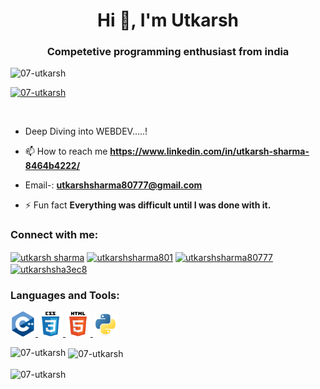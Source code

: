 <h1 align="center">Hi 👋, I'm Utkarsh</h1>
<h3 align="center">Competetive programming enthusiast from india</h3>

<p align="left"> <img src="https://komarev.com/ghpvc/?username=07-utkarsh&label=Profile%20views&color=0e75b6&style=flat" alt="07-utkarsh" /> </p>

<p align="left"> <a href="https://github.com/ryo-ma/github-profile-trophy"><img src="https://github-profile-trophy.vercel.app/?username=07-utkarsh" alt="07-utkarsh" /></a> </p>

<p align="left"> <a href="https://twitter.com/" target="blank"><img src="https://img.shields.io/twitter/follow/?logo=twitter&style=for-the-badge" alt="" /></a> </p>

- Deep Diving into WEBDEV.....!
- 📫 How to reach me **https://www.linkedin.com/in/utkarsh-sharma-8464b4222/**
- Email-: **utkarshsharma80777@gmail.com**

- ⚡ Fun fact **Everything was difficult until I was done with it.**

<h3 align="left">Connect with me:</h3>
<p align="left">
<a href="https://linkedin.com/in/utkarsh sharma" target="blank"><img align="center" src="https://raw.githubusercontent.com/rahuldkjain/github-profile-readme-generator/master/src/images/icons/Social/linked-in-alt.svg" alt="utkarsh sharma" height="30" width="40" /></a>
<a href="https://www.hackerrank.com/utkarshsharma801" target="blank"><img align="center" src="https://raw.githubusercontent.com/rahuldkjain/github-profile-readme-generator/master/src/images/icons/Social/hackerrank.svg" alt="utkarshsharma801" height="30" width="40" /></a>
<a href="https://www.leetcode.com/utkarshsharma80777" target="blank"><img align="center" src="https://raw.githubusercontent.com/rahuldkjain/github-profile-readme-generator/master/src/images/icons/Social/leet-code.svg" alt="utkarshsharma80777" height="30" width="40" /></a>
<a href="https://auth.geeksforgeeks.org/user/utkarshsha3ec8" target="blank"><img align="center" src="https://raw.githubusercontent.com/rahuldkjain/github-profile-readme-generator/master/src/images/icons/Social/geeks-for-geeks.svg" alt="utkarshsha3ec8" height="30" width="40" /></a>
</p>

<h3 align="left">Languages and Tools:</h3>
<p align="left"> <a href="https://www.w3schools.com/cpp/" target="_blank" rel="noreferrer"> <img src="https://raw.githubusercontent.com/devicons/devicon/master/icons/cplusplus/cplusplus-original.svg" alt="cplusplus" width="40" height="40"/> </a> <a href="https://www.w3schools.com/css/" target="_blank" rel="noreferrer"> <img src="https://raw.githubusercontent.com/devicons/devicon/master/icons/css3/css3-original-wordmark.svg" alt="css3" width="40" height="40"/> </a> <a href="https://www.w3.org/html/" target="_blank" rel="noreferrer"> <img src="https://raw.githubusercontent.com/devicons/devicon/master/icons/html5/html5-original-wordmark.svg" alt="html5" width="40" height="40"/> </a> <a href="https://www.python.org" target="_blank" rel="noreferrer"> <img src="https://raw.githubusercontent.com/devicons/devicon/master/icons/python/python-original.svg" alt="python" width="40" height="40"/> </a> </p>

<p><img align="left" src="https://github-readme-stats.vercel.app/api/top-langs?username=07-utkarsh&show_icons=true&locale=en&layout=compact" alt="07-utkarsh" /></p>

<p>&nbsp;<img align="center" src="https://github-readme-stats.vercel.app/api?username=07-utkarsh&show_icons=true&locale=en" alt="07-utkarsh" /></p>

<p><img align="center" src="https://github-readme-streak-stats.herokuapp.com/?user=07-utkarsh&" alt="07-utkarsh" /></p>

